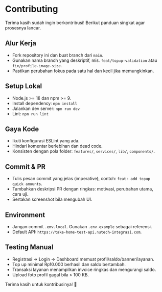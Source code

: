 # Contributing

Terima kasih sudah ingin berkontribusi! Berikut panduan singkat agar prosesnya lancar.

## Alur Kerja
- Fork repository ini dan buat branch dari `main`.
- Gunakan nama branch yang deskriptif, mis. `feat/topup-validation` atau `fix/profile-image-size`.
- Pastikan perubahan fokus pada satu hal dan kecil jika memungkinkan.

## Setup Lokal
- Node.js >= 18 dan npm >= 9.
- Install dependency: `npm install`
- Jalankan dev server: `npm run dev`
- Lint: `npm run lint`

## Gaya Kode
- Ikuti konfigurasi ESLint yang ada.
- Hindari komentar berlebihan dan dead code.
- Konsisten dengan pola folder: `features/`, `services/`, `lib/`, `components/`.

## Commit & PR
- Tulis pesan commit yang jelas (imperative), contoh: `feat: add topup quick amounts`.
- Tambahkan deskripsi PR dengan ringkas: motivasi, perubahan utama, cara uji.
- Sertakan screenshot bila mengubah UI.

## Environment
- Jangan commit `.env.local`. Gunakan `.env.example` sebagai referensi.
- Default API: `https://take-home-test-api.nutech-integrasi.com`.

## Testing Manual
- Registrasi → Login → Dashboard memuat profil/saldo/banner/layanan.
- Top up minimal Rp10.000 berhasil dan saldo bertambah.
- Transaksi layanan menampilkan invoice ringkas dan mengurangi saldo.
- Upload foto profil gagal bila > 100 KB.

Terima kasih untuk kontribusinya! 🙌
